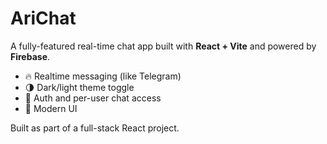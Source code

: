 # AriChat

A fully-featured real-time chat app built with **React + Vite** and powered by **Firebase**.

- 🔥 Realtime messaging (like Telegram)
- 🌗 Dark/light theme toggle
- 🔐 Auth and per-user chat access
- 🧠 Modern UI

Built as part of a full-stack React project.
